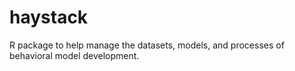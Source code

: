haystack
========

R package to help manage the datasets, models, and processes of behavioral model development.
